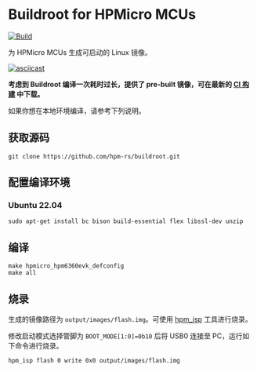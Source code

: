 # Buildroot for HPMicro MCUs

[![Build](https://github.com/hpm-rs/buildroot/actions/workflows/build.yml/badge.svg)](https://github.com/hpm-rs/buildroot/actions/workflows/build.yml)

为 HPMicro MCUs 生成可启动的 Linux 镜像。

[![asciicast](https://asciinema.org/a/JY1MJ8BY5g77wwIlEk9NCYnWn.svg)](https://asciinema.org/a/JY1MJ8BY5g77wwIlEk9NCYnWn)

**考虑到 Buildroot 编译一次耗时过长，提供了 pre-built 镜像，可在最新的 [CI 构建](https://github.com/hpm-rs/buildroot/actions/workflows/build.yml) 中下载。**

如果你想在本地环境编译，请参考下列说明。

## 获取源码

```shell
git clone https://github.com/hpm-rs/buildroot.git
```

## 配置编译环境

### Ubuntu 22.04

```shell
sudo apt-get install bc bison build-essential flex libssl-dev unzip
```

## 编译

```shell
make hpmicro_hpm6360evk_defconfig
make all
```

## 烧录

生成的镜像路径为 `output/images/flash.img`。可使用 [hpm_isp](https://github.com/tfx2001/hpm_isp) 工具进行烧录。

修改启动模式选择管脚为 `BOOT_MODE[1:0]=0b10` 后将 USB0 连接至 PC，运行如下命令进行烧录。

```shell
hpm_isp flash 0 write 0x0 output/images/flash.img
```
